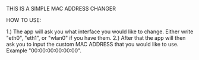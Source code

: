 THIS IS A SIMPLE MAC ADDRESS CHANGER 

HOW TO USE: 

1.) The app will ask you what interface you would like to change. Either write "eth0", "eth1", or "wlan0" if you have them.
2.) After that the app will then ask you to input the custom MAC ADDRESS that you would like to use. Example "00:00:00:00:00:00".

